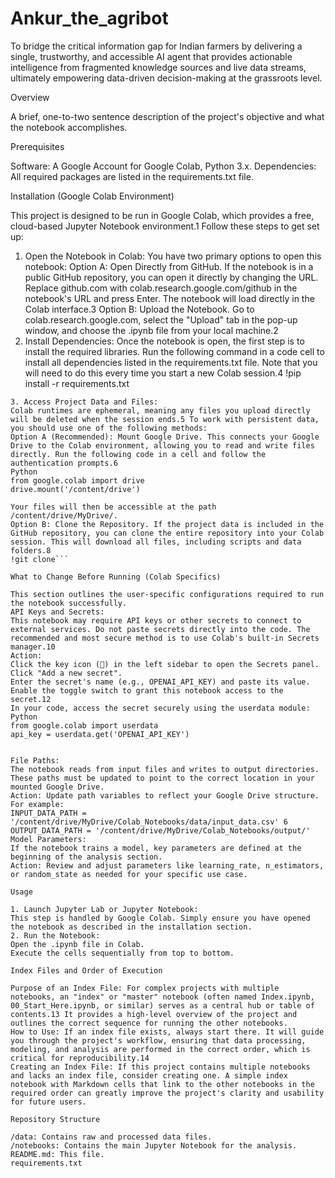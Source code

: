 # Ankur_the_agribot
To bridge the critical information gap for Indian farmers by delivering a single, trustworthy, and accessible AI agent that provides actionable intelligence from fragmented knowledge sources and live data streams, ultimately empowering data-driven decision-making at the grassroots level.



Overview






A brief, one-to-two sentence description of the project's objective and what the notebook accomplishes.

Prerequisites

Software: A Google Account for Google Colab, Python 3.x.
Dependencies: All required packages are listed in the requirements.txt file.

Installation (Google Colab Environment)

This project is designed to be run in Google Colab, which provides a free, cloud-based Jupyter Notebook environment.1 Follow these steps to get set up:
1. Open the Notebook in Colab:
You have two primary options to open this notebook:
Option A: Open Directly from GitHub. If the notebook is in a public GitHub repository, you can open it directly by changing the URL. Replace github.com with colab.research.google.com/github in the notebook's URL and press Enter. The notebook will load directly in the Colab interface.3
Option B: Upload the Notebook. Go to colab.research.google.com, select the "Upload" tab in the pop-up window, and choose the .ipynb file from your local machine.2
2. Install Dependencies:
Once the notebook is open, the first step is to install the required libraries. Run the following command in a code cell to install all dependencies listed in the requirements.txt file. Note that you will need to do this every time you start a new Colab session.4
!pip install -r requirements.txt
```
3. Access Project Data and Files:
Colab runtimes are ephemeral, meaning any files you upload directly will be deleted when the session ends.5 To work with persistent data, you should use one of the following methods:
Option A (Recommended): Mount Google Drive. This connects your Google Drive to the Colab environment, allowing you to read and write files directly. Run the following code in a cell and follow the authentication prompts.6
Python
from google.colab import drive
drive.mount('/content/drive')

Your files will then be accessible at the path /content/drive/MyDrive/.
Option B: Clone the Repository. If the project data is included in the GitHub repository, you can clone the entire repository into your Colab session. This will download all files, including scripts and data folders.8
!git clone```

What to Change Before Running (Colab Specifics)

This section outlines the user-specific configurations required to run the notebook successfully.
API Keys and Secrets:
This notebook may require API keys or other secrets to connect to external services. Do not paste secrets directly into the code. The recommended and most secure method is to use Colab's built-in Secrets manager.10
Action:
Click the key icon (🔑) in the left sidebar to open the Secrets panel.
Click "Add a new secret".
Enter the secret's name (e.g., OPENAI_API_KEY) and paste its value.
Enable the toggle switch to grant this notebook access to the secret.12
In your code, access the secret securely using the userdata module:
Python
from google.colab import userdata
api_key = userdata.get('OPENAI_API_KEY')


File Paths:
The notebook reads from input files and writes to output directories. These paths must be updated to point to the correct location in your mounted Google Drive.
Action: Update path variables to reflect your Google Drive structure. For example:
INPUT_DATA_PATH = '/content/drive/MyDrive/Colab_Notebooks/data/input_data.csv' 6
OUTPUT_DATA_PATH = '/content/drive/MyDrive/Colab_Notebooks/output/'
Model Parameters:
If the notebook trains a model, key parameters are defined at the beginning of the analysis section.
Action: Review and adjust parameters like learning_rate, n_estimators, or random_state as needed for your specific use case.

Usage

1. Launch Jupyter Lab or Jupyter Notebook:
This step is handled by Google Colab. Simply ensure you have opened the notebook as described in the installation section.
2. Run the Notebook:
Open the .ipynb file in Colab.
Execute the cells sequentially from top to bottom.

Index Files and Order of Execution

Purpose of an Index File: For complex projects with multiple notebooks, an "index" or "master" notebook (often named Index.ipynb, 00_Start_Here.ipynb, or similar) serves as a central hub or table of contents.13 It provides a high-level overview of the project and outlines the correct sequence for running the other notebooks.
How to Use: If an index file exists, always start there. It will guide you through the project's workflow, ensuring that data processing, modeling, and analysis are performed in the correct order, which is critical for reproducibility.14
Creating an Index File: If this project contains multiple notebooks and lacks an index file, consider creating one. A simple index notebook with Markdown cells that link to the other notebooks in the required order can greatly improve the project's clarity and usability for future users.

Repository Structure

/data: Contains raw and processed data files.
/notebooks: Contains the main Jupyter Notebook for the analysis.
README.md: This file.
requirements.txt

